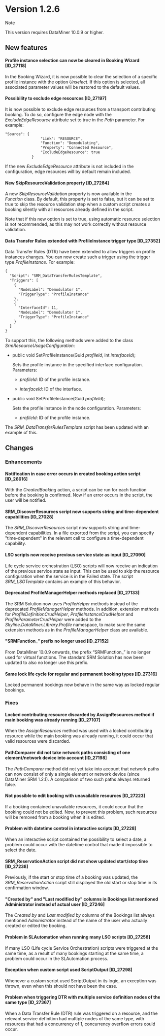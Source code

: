 # Version 1.2.6

> [!NOTE]
> This version requires DataMiner 10.0.9 or higher.

## New features

#### Profile instance selection can now be cleared in Booking Wizard \[ID_27118\]

In the Booking Wizard, it is now possible to clear the selection of a specific profile instance with the option *Unselect*. If this option is selected, all associated parameter values will be restored to the default values.

#### Possibility to exclude edge resources \[ID_27197\]

It is now possible to exclude edge resources from a transport contributing booking. To do so, configure the edge node with the *ExcludeEdgeResource* attribute set to true in the *Path* parameter. For example:

```txt
"Source": {
                "Link": "RESOURCE",
                "Function": "Demodulating",
                "Property": "Connected Resource",
                "ExcludeEdgeResource": true
            }
```

If the new *ExcludeEdgeResource* attribute is not included in the configuration, edge resources will by default remain included.

#### New SkipResourceValidation property \[ID_27284\]

A new *SkipResourceValidation* property is now available in the *Function* class. By default, this property is set to false, but it can be set to true to skip the resource validation step when a custom script creates a booking silently with all resources already defined in the script.

Note that if this new option is set to true, using automatic resource selection is not recommended, as this may not work correctly without resource validation.

#### Data Transfer Rules extended with ProfileInstance trigger type \[ID_27352\]

Data Transfer Rules (DTR) have been extended to allow triggers on profile instances changes. You can now create such a trigger using the trigger type *ProfileInstance*. For example:

```txt
{
  "Script": "SRM_DataTransferRulesTemplate",
  "Triggers": [
    {
      "NodeLabel": "Demodulator 1",
      "TriggerType": "ProfileInstance"
    },
    {
      "InterfaceId": 11,
      "NodeLabel": "Demodulator 1",
      "TriggerType": "ProfileInstance"
    }
  ]
}
```

To support this, the following methods were added to the class *SrmResourceUsageConfiguration*:

- public void SetProfileInstance(Guid *profileId*, int *interfaceId*);

    Sets the profile instance in the specified interface configuration.
    Parameters:

    - *profileId*: ID of the profile instance.

    - *interfaceId*: ID of the interface.

- public void SetProfileInstance(Guid *profileId*);

    Sets the profile instance in the node configuration.     Parameters:

    - *profileId*: ID of the profile instance.

The *SRM_DataTransferRulesTemplate* script has been updated with an example of this.

## Changes

### Enhancements

#### Notification in case error occurs in created booking action script \[ID_26616\]

With the *CreatedBooking* action, a script can be run for each function before the booking is confirmed. Now if an error occurs in the script, the user will be notified.

#### SRM_DiscoverResources script now supports string and time-dependent capabilities \[ID_27028\]

The *SRM_DiscoverResources* script now supports string and time-dependent capabilities. In a file exported from the script, you can specify "time-dependent" in the relevant cell to configure a time-dependent capability.

#### LSO scripts now receive previous service state as input \[ID_27090\]

Life cycle service orchestration (LSO) scripts will now receive an indication of the previous service state as input. This can be used to skip the resource configuration when the service is in the Failed state. The script *SRM_LSOTemplate* contains an example of this behavior.

#### Deprecated ProfileManagerHelper methods replaced \[ID_27133\]

The SRM Solution now uses *ProfileHelper* methods instead of the deprecated *ProfileManagerHelper* methods. In addition, extension methods for *ProfileDefinitionCrudHelper*, *ProfileInstanceCrudHelper* and *ProfileParameterCrudHelper* were added to the *Skyline.DataMiner.Library.Profile* namespace, to make sure the same extension methods as in the *ProfileManagerHelper* class are available.

#### "SRMFunction\_" prefix no longer used \[ID_27152\]

From DataMiner 10.0.9 onwards, the prefix “SRMFunction\_” is no longer used for virtual functions. The standard SRM Solution has now been updated to also no longer use this prefix.

#### Same lock life cycle for regular and permanent booking types \[ID_27316\]

Locked permanent bookings now behave in the same way as locked regular bookings.

### Fixes

#### Locked contributing resource discarded by AssignResources method if main booking was already running \[ID_27107\]

When the *AssignResources* method was used with a locked contributing resource while the main booking was already running, it could occur that valid resources were discarded.

#### PathComparer did not take network paths consisting of one element/network device into account \[ID_27198\]

The *PathComparer* method did not yet take into account that network paths can now consist of only a single element or network device (since DataMiner SRM 1.2.1). A comparison of two such paths always returned false.

#### Not possible to edit booking with unavailable resources \[ID_27223\]

If a booking contained unavailable resources, it could occur that the booking could not be edited. Now, to prevent this problem, such resources will be removed from a booking when it is edited.

#### Problem with datetime control in interactive scripts \[ID_27228\]

When an interactive script contained the possibility to select a date, a problem could occur with the datetime control that made it impossible to select the date.

#### SRM_ReservationAction script did not show updated start/stop time \[ID_27238\]

Previously, if the start or stop time of a booking was updated, the *SRM_ReservationAction* script still displayed the old start or stop time in its confirmation window.

#### "Created by" and "Last modified by" columns in Bookings list mentioned Administrator instead of actual user \[ID_27246\]

The *Created by* and *Last modified by* columns of the Bookings list always mentioned *Administrator* instead of the name of the user who actually created or edited the booking.

#### Problem in SLAutomation when running many LSO scripts \[ID_27258\]

If many LSO (Life cycle Service Orchestration) scripts were triggered at the same time, as a result of many bookings starting at the same time, a problem could occur in the SLAutomation process.

#### Exception when custom script used ScriptOutput \[ID_27298\]

Whenever a custom script used ScriptOutput in its logic, an exception was thrown, even when this should not have been the case.

#### Problem when triggering DTR with multiple service definition nodes of the same type \[ID_27367\]

When a Data Transfer Rule (DTR) rule was triggered on a resource, and the relevant service definition had multiple nodes of the same type, with resources that had a concurrency of 1, concurrency overflow errors could occur.

